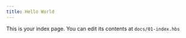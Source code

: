 ```yaml
---
title: Hello World
---
```


This is your index page. You can edit its contents at `docs/01-index.hbs`
